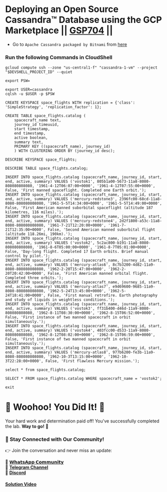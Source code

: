 # Deploying an Open Source Cassandra™ Database using the GCP Marketplace || [GSP704](https://www.cloudskillsboost.google/focuses/10538?parent=catalog) ||

* Go to `Apache Cassandra packaged by Bitnami` from [here](https://console.cloud.google.com/marketplace/product/bitnami-launchpad/cassandra?)

### Run the following Commands in CloudShell

```
gcloud compute ssh --zone "us-central1-f" "cassandra-1-vm" --project "$DEVSHELL_PROJECT_ID" --quiet
```
```
export PSW=
```
```
export USER=cassandra
cqlsh -u $USER -p $PSW
```
```
CREATE KEYSPACE space_flights WITH replication = {'class': 'SimpleStrategy', 'replication_factor': 1};

CREATE TABLE space_flights.catalog (
    spacecraft_name text,
    journey_id timeuuid,
    start timestamp,
    end timestamp,
    active boolean,
    summary text,
    PRIMARY KEY ((spacecraft_name), journey_id)
    ) WITH CLUSTERING ORDER BY (journey_id desc);

DESCRIBE KEYSPACE space_flights;

DESCRIBE TABLE space_flights.catalog;

INSERT INTO space_flights.catalog (spacecraft_name, journey_id, start, end, active, summary) VALUES ('vostok1', 805b1a00-5673-11a8-8080-808080808080, '1961-4-12T06:07:00+0000', '1961-4-12T07:55:00+0000', False, 'First manned spaceflight. Completed one Earth orbit.');
INSERT INTO space_flights.catalog (spacecraft_name, journey_id, start, end, active, summary) VALUES ('mercury-redstone3', 2396fc00-68cd-11a8-8080-808080808080, '1961-5-5T14:34:00+0000', '1961-5-5T14:49:00+0000', False, 'First American manned suborbital spaceflight (altitude 187 kilometres, 116 miles).');
INSERT INTO space_flights.catalog (spacecraft_name, journey_id, start, end, active, summary) VALUES ('mercury-redstone4', 2d2f1800-a53c-11a8-8080-808080808080, '1961-7-21T12:20:00+0000', '1961-7-21T12:35:00+0000', False, 'Second American manned suborbital flight (altitude 118.26mi, 190km).');
INSERT INTO space_flights.catalog (spacecraft_name, journey_id, start, end, active, summary) VALUES ('vostok2', 5c2ac800-b191-11a8-8080-808080808080, '1961-8-6T05:00:00+0000', '1961-8-7T05:01:00+0000', False, 'Day-long flight. Completed 17 Earth orbits. Brief manual control by pilot.');
INSERT INTO space_flights.catalog (spacecraft_name, journey_id, start, end, active, summary) VALUES ('mercury-atlas6', 8c7b3200-4d82-11a9-8080-808080808080, '1962-2-20T15:47:00+0000', '1962-2-20T20:42:00+0000', False, 'First American manned orbital flight. Completed three orbits.');
INSERT INTO space_flights.catalog (spacecraft_name, journey_id, start, end, active, summary) VALUES ('mercury-atlas7', e9d69600-9685-11a9-8080-808080808080, '1962-5-24T13:45:00+0000', '1962-5-24T18:41:00+0000', False, 'First manual retrofire. Earth photography and study of liquids in weightless conditions.');
INSERT INTO space_flights.catalog (spacecraft_name, journey_id, start, end, active, summary) VALUES ('vostok3', ff31b400-d46d-11a9-8080-808080808080, '1962-8-11T08:30:00+0000', '1962-8-15T06:52:00+0000', False, 'First instance of two manned spacecraft in orbit simultaneously.');
INSERT INTO space_flights.catalog (spacecraft_name, journey_id, start, end, active, summary) VALUES ('vostok4', 403fcc00-d533-11a9-8080-808080808080, '1962-8-12T08:02:00+0000', '1962-8-15T06:59:00+0000', False, 'First instance of two manned spacecraft in orbit simultaneously.');
INSERT INTO space_flights.catalog (spacecraft_name, journey_id, start, end, active, summary) VALUES ('mercury-atlas8', 977b6200-fe3b-11a9-8080-808080808080, '1962-10-3T13:15:00+0000', '1962-10-3T22:28:00+0000', False, 'First flawless Mercury mission.');

select * from space_flights.catalog;

SELECT * FROM space_flights.catalog WHERE spacecraft_name = 'vostok2';

exit
```

# 🎉 Woohoo! You Did It! 🎉

Your hard work and determination paid off!
You've successfully completed the lab. **Way to go!** 🚀

### 💬 Stay Connected with Our Community!

👉 Join the conversation and never miss an update:

💚 [**𝗪𝗵𝗮𝘁𝘀𝗔𝗽𝗽 𝗖𝗼𝗺𝗺𝘂𝗻𝗶𝘁𝘆**](https://chat.whatsapp.com/FYKYrKwcwYDE2Xl08SEi7D) <br>
📢 [**Telegram Channel**](https://t.me/+e1HQkO3ao2FmMGQ1) <br>
👥 [**Discord**](https://discord.gg/VzBN22adUC)

#### [Solution Video](https://www.youtube.com/@officialSheBright)

